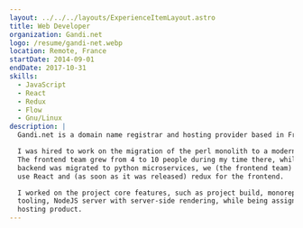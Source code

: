 ```yaml
---
layout: ../../../layouts/ExperienceItemLayout.astro
title: Web Developer
organization: Gandi.net
logo: /resume/gandi-net.webp
location: Remote, France
startDate: 2014-09-01
endDate: 2017-10-31
skills:
  - JavaScript
  - React
  - Redux
  - Flow
  - Gnu/Linux
description: |
  Gandi.net is a domain name registrar and hosting provider based in France.

  I was hired to work on the migration of the perl monolith to a modern solution.
  The frontend team grew from 4 to 10 people during my time there, while the
  backend was migrated to python microservices, we (the frontend team) chose to
  use React and (as soon as it was released) redux for the frontend.

  I worked on the project core features, such as project build, monorepo
  tooling, NodeJS server with server-side rendering, while being assigned to the
  hosting product.
---
```

